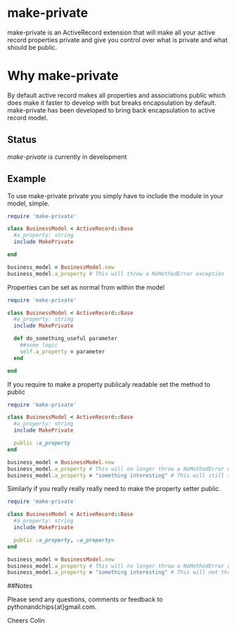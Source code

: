 # make-private


make-private is an ActiveRecord extension that will make all your active record properties private and give you control over what is private and what should be public.

# Why make-private

By default active record makes all properties and associations public which does make it faster to develop with but breaks encapsulation by default. make-private has been developed to bring back encapsulation to active record model.


## Status
_make-private_ is currently in development

## Example

To use make-private private you simply have to include the module in your model, simple.

```ruby
require 'make-private'

class BusinessModel < ActiveRecord::Base
  #a_property: string
  include MakePrivate

end

business_model = BusinessModel.new
business_model.a_property # This will throw a NoMethodError exception
```

Properties can be set as normal from within the model

```ruby
require 'make-private'

class BusinessModel < ActiveRecord::Base
  #a_property: string
  include MakePrivate

  def do_something_useful parameter
    ##some logic
    self.a_property = parameter
  end

end

```

If you require to make a property publicaly readable set the method to public

```ruby
require 'make-private'

class BusinessModel < ActiveRecord::Base
  #a_property: string
  include MakePrivate

  public :a_property
end

business_model = BusinessModel.new
business_model.a_property # This will no longer throw a NoMethodError exception
business_model.a_property = "something interesting" # This will still throw a NoMethodError exception
```

Similarly if you really really really need to make the property setter public.

```ruby
require 'make-private'

class BusinessModel < ActiveRecord::Base
  #a_property: string
  include MakePrivate

  public :a_property, :a_property=
end

business_model = BusinessModel.new
business_model.a_property # This will no longer throw a NoMethodError exception
business_model.a_property = "something interesting" # This will not throw a NoMethodError exception
```

##Notes

Please send any questions, comments or feedback to pythonandchips{at}gmail.com.

Cheers
Colin
